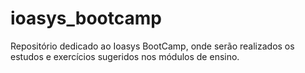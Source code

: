 # ioasys_bootcamp
Repositório dedicado ao Ioasys BootCamp, onde serão realizados os estudos e exercícios sugeridos nos módulos de ensino.
